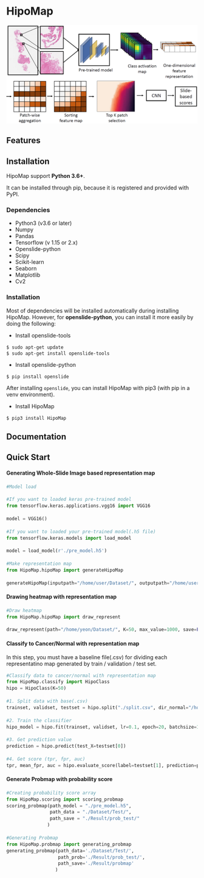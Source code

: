 # HipoMap

![](Capture.PNG)


## Features


## Installation
HipoMap support **Python 3.6+**.

It can be installed through pip, because it is registered and provided with PyPI.

### Dependencies

* Python3 (v3.6 or later)
* Numpy
* Pandas
* Tensorflow (v 1.15 or 2.x)
* Openslide-python
* Scipy
* Scikit-learn
* Seaborn
* Matplotlib
* Cv2

### Installation

Most of dependencies will be installed automatically during installing HipoMap. However, for **openslide-python**, 
you can install it more easily by doing the following:

* Install openslide-tools
```
$ sudo apt-get update
$ sudo apt-get install openslide-tools
```
* Install openslide-python
```
$ pip install openslide
```

After installing ``openslide``, you can install HipoMap with pip3 (with pip in a venv environment).

* Install HipoMap
```
$ pip3 install HipoMap
```

## Documentation

## Quick Start

#### Generating Whole-Slide Image based representation map 
```python
#Model load

#If you want to loaded keras pre-trained model
from tensorflow.keras.applications.vgg16 import VGG16

model = VGG16()

#If you want to loaded your pre-trained model(.h5 file)
from tensorflow.keras.models import load_model 

model = load_model(r'./pre_model.h5')

#Make representation map
from HipoMap.hipoMap import generateHipoMap

generateHipoMap(inputpath="/home/user/Dataset/", outputpath="/home/user/Rep/", model = model, layer_name="block5_conv3", patch_size=(224, 224))

```
#### Drawing heatmap with representation map
```python
#Draw heatmap
from HipoMap.hipoMap import draw_represent

draw_represent(path="/home/yeon/Dataset/", K=50, max_value=1000, save=False)
```

#### Classify to Cancer/Normal with representation map

In this step, you must have a baseline file(.csv) for dividing each representatino map generated by train / validation / test set.
```python
#Classify data to cancer/normal with representation map
from HipoMap.classify import HipoClass
hipo = HipoClass(K=50)

#1. Split data with base(.csv) 
trainset, validset, testset = hipo.split("./split.csv", dir_normal="/home/user/Dataset/Normal/", dir_cancer="/home/user/Dataset/Cancer")

#2. Train the classifier
hipo_model = hipo.fit(trainset, validset, lr=0.1, epoch=20, batchsize=1, activation_size=196)

#3. Get prediction value
prediction = hipo.predict(test_X=testset[0])

#4. Get score (tpr, fpr, auc)
tpr, mean_fpr, auc = hipo.evaluate_score(label=testset[1], prediction=prediction)
```

#### Generate Probmap with probability score
```python
#Creating probability score array 
from HipoMap.scoring import scoring_probmap
scoring_probmap(path_model = "./pre_model.h5",
                path_data = "./Dataset/Test/",
                path_save = "./Result/prob_test/" 
               )

#Generating Probmap
from HipoMap.probmap import generating_probmap
generating_probmap(path_data='./Dataset/Test/',
                   path_prob='./Result/prob_test/',
                   path_save='./Result/probmap'
                  )
```
